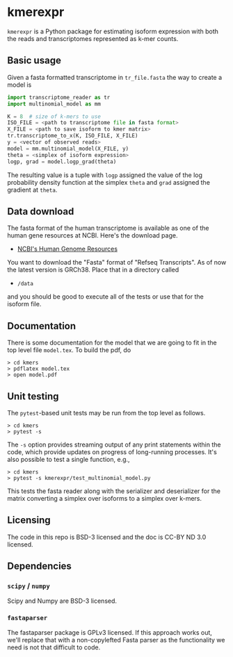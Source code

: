 # kmerexpr

`kmerexpr` is a Python package for estimating isoform expression with
both the reads and transcriptomes represented as k-mer counts. 

## Basic usage

Given a fasta formatted transcriptome in `tr_file.fasta` the way to
create a model is

```python
import transcriptome_reader as tr
import multinomial_model as mm

K = 8  # size of k-mers to use
ISO_FILE = <path to transcriptome file in fasta format>
X_FILE = <path to save isoform to kmer matrix>
tr.transcriptome_to_x(K, ISO_FILE, X_FILE)
y = <vector of observed reads>
model = mm.multinomial_model(X_FILE, y)
theta = <simplex of isoform expression>
logp, grad = model.logp_grad(theta)
```

The resulting value is a tuple with `logp` assigned the value of the
log probability density function at the simplex `theta` and `grad`
assigned the gradient at `theta`.


## Data download

The fasta format of the human transcriptome is available as one of the
human gene resources at NCBI.  Here's the download page.

* [NCBI's Human Genome Resources](https://www.ncbi.nlm.nih.gov/projects/genome/guide/human/index.shtml)

You want to download the "Fasta" format of "Refseq Transcripts".  As
of now the latest version is GRCh38.  Place that in a directory called

* `/data`

and you should be good to execute all of the tests or use that for the
isoform file.


## Documentation

There is some documentation for the model that we are going to fit in
the top level file `model.tex`.  To build the pdf, do

```console
> cd kmers
> pdflatex model.tex
> open model.pdf
```

## Unit testing

The `pytest`-based unit tests may be run from the top level as
follows. 

```console
> cd kmers
> pytest -s
```

The `-s` option provides streaming output of any print statements
within the code, which provide updates on progress of long-running
processes. It's also possible to test a single function, e.g.,

```console
> cd kmers
> pytest -s kmerexpr/test_multinomial_model.py
```

This tests the fasta reader along with the serializer and deserializer
for the matrix converting a simplex over isoforms to a simplex over
k-mers.


## Licensing

The code in this repo is BSD-3 licensed and the doc is CC-BY ND 3.0
licensed.


## Dependencies

### `scipy` / `numpy`

Scipy and Numpy are BSD-3 licensed.

### `fastaparser`

The fastaparser package is GPLv3 licensed. If this approach works out,
we'll replace that with a non-copylefted Fasta parser as the
functionality we need is not that difficult to code.

